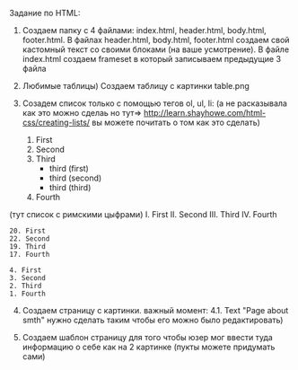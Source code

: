 Задание по HTML:

1. Создаем папку с 4 файлами: index.html, header.html, body.html, footer.html. В файлах header.html, body.html, footer.html
создаем свой кастомный текст со своими блоками (на ваше усмотрение). В файле index.html создаем frameset в который записываем
предыдущие 3 файла

2. Любимые таблицы) Создаем таблицу с картинки table.png

3. Созадем список только с помощью тегов ol, ul, li: (a не расказывала как это можно сделаь
но тут=> http://learn.shayhowe.com/html-css/creating-lists/
вы можете почитать о том как это сделать)

    1. First
    2. Second
    3. Third
        - third (first)
        - third (second)
        - third (third)
    4. Fourth

 (тут список с римскими цыфрами)
    I. First
    II. Second
    III. Third
    IV. Fourth

    20. First
    22. Second
    19. Third
    17. Fourth

    4. First
    3. Second
    2. Third
    1. Fourth

4. Создаем страницу с картинки. важный момент:
    4.1. Text "Page about smth" нужно сделать таким чтобы его можно было редактировать)

5. Создаем шаблон страницу для того чтобы юзер мог ввести туда информацию о себе как на 2 картинке (пукты можете придумать сами)
